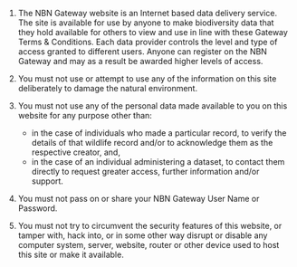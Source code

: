1.  The NBN Gateway website is an Internet based data delivery service. The site 
    is available for use by anyone to make biodiversity data that they hold 
    available for others to view and use in line with these Gateway Terms & 
    Conditions. Each data provider controls the level and type of access granted 
    to different users. Anyone can register on the NBN Gateway and may as a result 
    be awarded higher levels of access.

2.  You must not use or attempt to use any of the information on this site 
    deliberately to damage the natural environment.

3.  You must not use any of the personal data made available to you on this 
    website for any purpose other than:
    *   in the case of individuals who made a particular record, to verify the 
        details of that wildlife record and/or to acknowledge them as the respective 
        creator, and,
    *   in the case of an individual administering a dataset, to contact them 
        directly to request greater access, further information and/or support.

4.  You must not pass on or share your NBN Gateway User Name or Password.

5.  You must not try to circumvent the security features of this website, or 
    tamper with, hack into, or in some other way disrupt or disable any computer 
    system, server, website, router or other device used to host this site or 
    make it available.